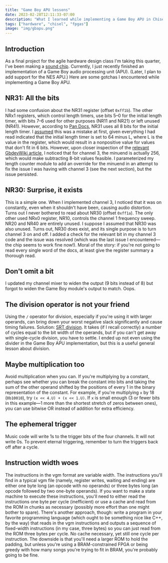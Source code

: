 ```yaml
---
title: "Game Boy APU lessons"
date: 2023-02-28T12:11:33-07:00
description: "What I learned while implementing a Game Boy APU in Chisel3."
tags: ["hardware", "chisel", "fpgas"]
image: "img/gbapu.png"
---
```


## Introduction
As a final project for the agile hardware design class I'm taking this quarter, I've been making a
[sound chip](https://github.com/heimskr/wavegen). Currently, I just recently finished an implementation of a Game Boy
audio processing unit (APU). (Later, I plan to add support for the NES APU.) Here are some gotchas I encountered while
implementing a Game Boy APU.

## NR31: All the bits
I had some confusion about the NR31 register (offset `0xff1b`). The other NRx1 registers, which control length timers,
use bits 5–0 for the initial length timer, with bits 7–6 used for other purposes (NR11 and NR21) or left unused (NR41).
However, according to [Pan Docs](https://gbdev.io/pandocs/Audio_Registers.html), NR31 uses all 8 bits for the initial
length timer. I [assumed](https://github.com/gbdev/pandocs/issues/471) this was a mistake at first, given everything I
had read indicated that the initial length timer is set to 64 minus L, where L is the value in the register, which would
result in a nonpositive value for values that don't fit in 6 bits. However, upon closer inspection of the [relevant
GbdevWiki article](https://gbdev.gg8.se/wiki/articles/Gameboy_sound_hardware#Registers), I noticed that for channel 3,
the minuend is actually 256, which would make subtracting 8-bit values feasible. I parameterized my length counter
module to add an override for the minuend in an attempt to fix the issue I was having with channel 3 (see the next
section), but the issue persisted.

## NR30: Surprise, it exists
This is a simple one. When I implemented channel 3, I noticed that it was on constantly, even when it shouldn't have
been, causing audio distortion. Turns out I never bothered to read about NR30 (offset `0xff1a`). The only other used
NRx0 register, NR10, controls the channel 1 frequency sweep. NR20 and NR40 are entirely unused. I suppose I assumed that
NR30 was also unused. Turns out, NR30 does exist, and its single purpose is to turn channel 3 on and off. I added a
check for the relevant bit in my channel 3 code and the issue was resolved (which was the last issue I encountered—the
chip seems to work fine now!). Moral of the story: if you're not going to read every single word of the docs, at least
give the register summary a thorough read.

## Don't omit a bit
I updated my channel mixer to widen the output (9 bits instead of 8) but forgot to widen the Game Boy module's output to
match. Oops.

## The division operator is not your friend
Using the `/` operator for division, especially if you're using it with larger operands, can bring down your worst
negative slack significantly and cause timing failures. Solution:
[SRT division](https://github.com/heimskr/wavegen/blob/master/src/main/scala/wavegen/Divider.scala). It takes (if I
recall correctly) a number of cycles equal to the bit width of the operands, but if you can't get away with single-cycle
division, you have to settle. I ended up not even using the divider in the Game Boy APU implementation, but this is a
useful general lesson about division.

## Maybe multiplication too
Avoid multiplication when you can. If you're multiplying by a constant, perhaps see whether you can break the constant
into bits and taking the sum of the other operand shifted by the positions of every 1 in the binary representation of
the constant. For example, if you're multiplying `x` by 18 (`0b10010`), try `(x << 4.U) + (x << 1.U)`. If `x` is small
enough (3 or fewer bits in this example—1 more than the shortest stretch of zeros between ones), you can use bitwise OR
instead of addition for extra efficiency.

## The ephemeral trigger
Music code will write 1s to the trigger bits of the four channels. It will not write 0s. To prevent eternal triggering,
remember to turn the triggers back off after a cycle.

## Instruction width woes
The instructions in the vgm format are variable width. The instructions you'll find in a typical vgm file (namely,
register writes, waiting and ending) are either one byte long (an opcode with no operands) or three bytes long (an
opcode followed by two one-byte operands). If you want to make a state machine to execute these instructions, you'll
need to either read the instructions one byte per cycle (inefficient) or use a cache and read from the ROM in chunks as
necessary (possibly more effort than one might bother to spare). There's another approach, though: write a program in
your favorite programming language (which ought to be something nice like C++, by the way) that reads in the vgm
instructions and outputs a sequence of fixed-width instructions (in my case, three bytes) so you can just read from the
ROM three bytes per cycle. No cache necessary, yet still one cycle per instruction. The downside is that you'll need a
larger ROM to hold the padding, but unless you're using a BRAM-constrained FPGA or being greedy with how many songs
you're trying to fit in BRAM, you're probably going to be fine.
